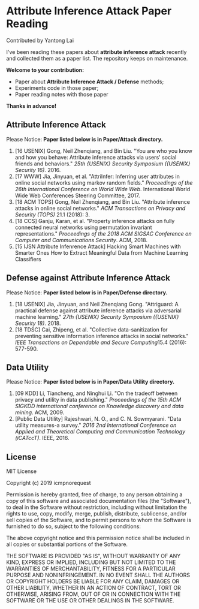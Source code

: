 # Attribute Inference Attack Paper Reading

Contributed by Yantong Lai

I've been reading these papers about **attribute inference attack** recently and collected them as a paper list. The repository keeps on maintenance. 

**Welcome to your contribution:**
- Paper about **Attribute Inference Attack / Defense** methods;
- Experiments code in those paper;
- Paper reading notes with those paper

**Thanks in advance!**




## Attribute Inference Attack

Please Notice: **Paper listed below is in Paper/Attack directory.**

1. [16 USENIX] Gong, Neil Zhenqiang, and Bin Liu. "You are who you know and how you behave: Attribute inference attacks via users' social friends and behaviors." *25th {USENIX} Security Symposium ({USENIX} Security 16)*. 2016.
2. [17 WWW] Jia, Jinyuan, et al. "AttriInfer: Inferring user attributes in online social networks using markov random fields." *Proceedings of the 26th International Conference on World Wide Web*. International World Wide Web Conferences Steering Committee, 2017.
3. [18 ACM TOPS] Gong, Neil Zhenqiang, and Bin Liu. "Attribute inference attacks in online social networks." *ACM Transactions on Privacy and Security (TOPS)* 21.1 (2018): 3.
4. [18 CCS] Ganju, Karan, et al. "Property inference attacks on fully connected neural networks using permutation invariant representations." *Proceedings of the 2018 ACM SIGSAC Conference on Computer and Communications Security*. ACM, 2018.
5. [15 IJSN Attribute Infenrence Attack] Hacking Smart Machines with Smarter Ones How to Extract Meaningful Data from Machine Learning Classifiers



## Defense against Attribute Inference Attack

Please Notice: **Paper listed below is in Paper/Defense directory.**

1. [18 USENIX] Jia, Jinyuan, and Neil Zhenqiang Gong. "Attriguard: A practical defense against attribute inference attacks via adversarial machine learning." *27th {USENIX} Security Symposium ({USENIX} Security 18)*. 2018.
2. [18 TDSC] Cai, Zhipeng, et al. "Collective data-sanitization for preventing sensitive information inference attacks in social networks." *IEEE Transactions on Dependable and Secure Computing*15.4 (2016): 577-590.



## Data Utility

Please Notice: **Paper listed below is in Paper/Data Utility directory.**

1. [09 KDD] Li, Tiancheng, and Ninghui Li. "On the tradeoff between privacy and utility in data publishing." *Proceedings of the 15th ACM SIGKDD international conference on Knowledge discovery and data mining*. ACM, 2009.
2. [Public Data Utility] Rajeshwari, N. O., and C. N. Sowmyarani. "Data utility measures-a survey." *2016 2nd International Conference on Applied and Theoretical Computing and Communication Technology (iCATccT)*. IEEE, 2016.



## License
MIT License

Copyright (c) 2019 icmpnorequest

Permission is hereby granted, free of charge, to any person obtaining a copy
of this software and associated documentation files (the "Software"), to deal
in the Software without restriction, including without limitation the rights
to use, copy, modify, merge, publish, distribute, sublicense, and/or sell
copies of the Software, and to permit persons to whom the Software is
furnished to do so, subject to the following conditions:

The above copyright notice and this permission notice shall be included in all
copies or substantial portions of the Software.

THE SOFTWARE IS PROVIDED "AS IS", WITHOUT WARRANTY OF ANY KIND, EXPRESS OR
IMPLIED, INCLUDING BUT NOT LIMITED TO THE WARRANTIES OF MERCHANTABILITY,
FITNESS FOR A PARTICULAR PURPOSE AND NONINFRINGEMENT. IN NO EVENT SHALL THE
AUTHORS OR COPYRIGHT HOLDERS BE LIABLE FOR ANY CLAIM, DAMAGES OR OTHER
LIABILITY, WHETHER IN AN ACTION OF CONTRACT, TORT OR OTHERWISE, ARISING FROM,
OUT OF OR IN CONNECTION WITH THE SOFTWARE OR THE USE OR OTHER DEALINGS IN THE
SOFTWARE.
